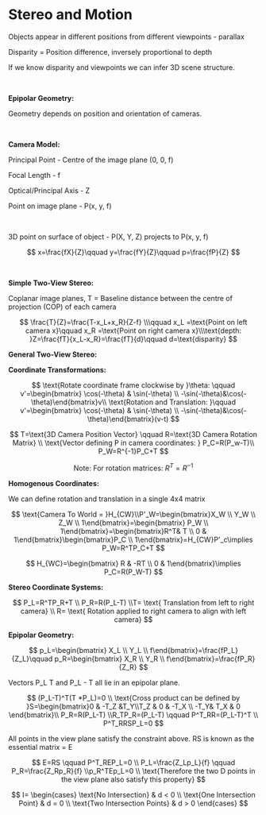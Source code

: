 # Stereo and Motion
Objects appear in different positions from different viewpoints - parallax

Disparity = Position difference, inversely proportional to depth

If we know disparity and viewpoints we can infer 3D scene structure.

<br/>

**Epipolar Geometry:**

Geometry depends on position and orientation of cameras.

<br/>

**Camera Model:**

Principal Point - Centre of the image plane (0, 0, f)

Focal Length - f

Optical/Principal Axis - Z

Point on image plane - P(x, y, f)

<br/>

3D point on surface of object - P(X, Y, Z) projects to P(x, y, f)

$$ x=\frac{fX}{Z}\qquad y=\frac{fY}{Z}\qquad p=\frac{fP}{Z} $$

<br/>

**Simple Two-View Stereo:**

Coplanar image planes, T = Baseline distance between the centre of projection (COP) of each camera

$$ \frac{T}{Z}=\frac{T-x_L+x_R}{Z-f} \\\qquad x_L =\text{Point on left camera x}\qquad x_R =\text{Point on right camera x}\\\text{depth: }Z=\frac{fT}{x_L-x_R}=\frac{fT}{d}\qquad d=\text{disparity} $$

**General Two-View Stereo:**

**Coordinate Transformations:**

$$ \text{Rotate coordinate frame clockwise by }\theta: \qquad v'=\begin{bmatrix} \cos(-\theta) & \sin(-\theta) \\ -\sin(-\theta)&\cos(-\theta)\end{bmatrix}v\\ \text{Rotation and Translation: }\qquad v'=\begin{bmatrix} \cos(-\theta) & \sin(-\theta) \\ -\sin(-\theta)&\cos(-\theta)\end{bmatrix}(v-t) $$

$$ T=\text{3D Camera Position Vector} \qquad R=\text{3D Camera Rotation Matrix} \\ \text{Vector defining P in camera coordinates: } P_C=R(P_w-T)\\ P_W=R^{-1}P_C+T $$

$$ \text{Note: For rotation matrices: }R^T=R^{-1} $$

**Homogenous Coordinates:**

We can define rotation and translation in a single 4x4 matrix

$$ \text{Camera To World = }H_{CW}\\P'_W=\begin{bmatrix}X_W \\ Y_W \\ Z_W \\ 1\end{bmatrix}=\begin{bmatrix} P_W \\ 1\end{bmatrix}=\begin{bmatrix}R^T& T \\ 0 & 1\end{bmatrix}\begin{bmatrix}P_C \\ 1\end{bmatrix}=H_{CW}P'_c\implies P_W=R^TP_C+T $$

$$ H_{WC}=\begin{bmatrix} R & -RT \\ 0 & 1\end{bmatrix}\implies P_C=R(P_W-T) $$

**Stereo Coordinate Systems:**

$$ P_L=R^TP_R+T \\ P_R=R(P_L-T) \\T= \text{ Translation from left to right camera} \\ R= \text{ Rotation applied to right camera to align with left camera} $$

**Epipolar Geometry:**

$$ p_L=\begin{bmatrix} X_L \\ Y_L \\ f\end{bmatrix}=\frac{fP_L}{Z_L}\qquad p_R=\begin{bmatrix} X_R \\ Y_R \\ f\end{bmatrix}=\frac{fP_R}{Z_R} $$

Vectors P_L T and P_L - T all lie in an epipolar plane.

$$ (P_L-T)^T(T *P_L)=0 \\ \text{Cross product can be defined by }S=\begin{bmatrix}0 & -T_Z &T_Y\\T_Z & 0 & -T_X \\ -T_Y& T_X & 0 \end{bmatrix}\\ P_R=R(P_L-T) \\R_TP_R=(P_L-T) \qquad P^T_RR=(P_L-T)^T \\ P^T_RRSP_L=0 $$

All points in the view plane satisfy the constraint above. RS is known as the essential matrix = E

$$ E=RS \qquad P^T_REP_L=0 \\ P_L=\frac{Z_Lp_L}{f} \qquad P_R=\frac{Z_Rp_R}{f} \\p_R^TEp_L=0 \\ \text{Therefore the two D points in the view plane also satisfy this property} $$

$$   I= \begin{cases} \text{No Intersection} & d < 0 \\ \text{One Intersection Point} & d = 0 \\ \text{Two Intersection Points} & d > 0 \end{cases} $$


